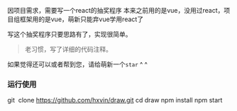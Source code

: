 因项目需求，需要写一个react的抽奖程序
本来之前用的是vue，没用过react，项目组框架用的是vue，萌新只能弃vue学用react了

写这个抽奖程序只要思路有了，实现很简单。

>老习惯，写了详细的代码注释。

如果觉得还可以或者帮到您，请给萌新一个`star` ^ ^

### 运行使用

git  clone https://github.com/hxvin/draw.git
cd draw
npm install
npm start
